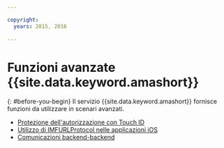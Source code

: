 ```yaml
---

copyright:
  years: 2015, 2016
  
---
```


# Funzioni avanzate {{site.data.keyword.amashort}}
{: #before-you-begin}
Il servizio {{site.data.keyword.amashort}} fornisce funzioni da utilizzare in scenari avanzati.
* [Protezione dell'autorizzazione con Touch ID](advanced-topics-touchid.html)
* [Utilizzo di IMFURLProtocol nelle applicazioni iOS](advanced-topics-IMFURLProtocol.html)
* [Comunicazioni backend-backend](advanced-topics-oauthsdk.html)
